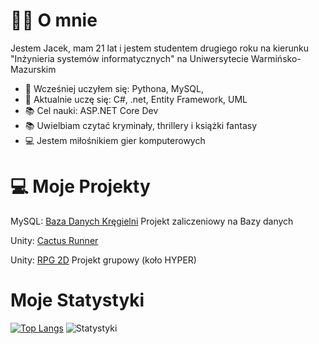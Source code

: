 # 🙋‍♂️ O mnie
Jestem Jacek, mam 21 lat i jestem studentem drugiego roku na kierunku "Inżynieria systemów informatycznych" na Uniwersytecie Warmińsko-Mazurskim

- 🔭 Wcześniej uczyłem się: Pythona, MySQL, 
- 🌱 Aktualnie uczę się: C#, .net, Entity Framework, UML
- 📚 Cel nauki: ASP.NET Core Dev
- 📚 Uwielbiam czytać kryminały, thrillery i książki fantasy
- 💻 Jestem miłośnikiem gier komputerowych

# 💻 Moje Projekty 
MySQL: [Baza Danych Kręgielni](https://github.com/Vex0on/bazy_g5JS/tree/main/__projekt_kregielnia) Projekt zaliczeniowy na Bazy danych

Unity: [Cactus Runner](https://github.com/Vex0on/Unity/tree/main/Cactus_Runner_2D)

Unity: [RPG 2D](https://github.com/kropiak/hyper_project_1) Projekt grupowy (koło HYPER)

# Moje Statystyki

[![Top Langs](https://github-readme-stats.vercel.app/api/top-langs/?username=Vex0on)](https://github.com/Vex0on/github-readme-stats)
![Statystyki](https://github-readme-stats.vercel.app/api?username=Vex0on)

